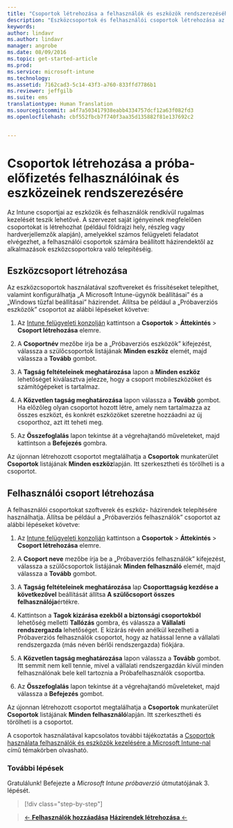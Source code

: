 ```yaml
---
title: "Csoportok létrehozása a felhasználók és eszközök rendszerezéséhez | Microsoft Intune"
description: "Eszközcsoportok és felhasználói csoportok létrehozása az Intune 30 napos ingyenes próbaidőszakára való feliratkozás esetén"
keywords: 
author: lindavr
ms.author: lindavr
manager: angrobe
ms.date: 08/09/2016
ms.topic: get-started-article
ms.prod: 
ms.service: microsoft-intune
ms.technology: 
ms.assetid: 7162cad3-5c14-43f3-a760-833ffd7786b1
ms.reviewer: jeffgilb
ms.suite: ems
translationtype: Human Translation
ms.sourcegitcommit: a4f7a503417938eabb4334757dcf12a63f082fd3
ms.openlocfilehash: cbf552fbcb7f740f3aa35d135882f81e137692c2


---
```


# Csoportok létrehozása a próba-előfizetés felhasználóinak és eszközeinek rendszerezésére
Az Intune csoportjai az eszközök és felhasználók rendkívül rugalmas kezelését teszik lehetővé. A szervezet saját igényeinek megfelelően csoportokat is létrehozhat (például földrajzi hely, részleg vagy hardverjellemzők alapján), amelyekkel számos felügyeleti feladatot elvégezhet, a felhasználói csoportok számára beállított házirendektől az alkalmazások eszközcsoportokra való telepítéséig.

## Eszközcsoport létrehozása
Az eszközcsoportok használatával szoftvereket és frissítéseket telepíthet, valamint konfigurálhatja „A Microsoft Intune-ügynök beállításai” és a „Windows tűzfal beállításai” házirendet. Állítsa be például a „Próbaverziós eszközök” csoportot az alábbi lépéseket követve:

1.  Az [Intune felügyeleti konzolján](https://manage.microsoft.com/) kattintson a **Csoportok** &gt; **Áttekintés** &gt; **Csoport létrehozása** elemre.

2.  A **Csoportnév** mezőbe írja be a „Próbaverziós eszközök” kifejezést, válassza a szülőcsoportok listájának **Minden eszköz** elemét, majd válassza a **Tovább** gombot.

3.  A **Tagság feltételeinek meghatározása** lapon a **Minden eszköz** lehetőséget kiválasztva jelezze, hogy a csoport mobileszközöket és számítógépeket is tartalmaz.

4.  A **Közvetlen tagság meghatározása** lapon válassza a **Tovább** gombot. Ha előzőleg olyan csoportot hozott létre, amely nem tartalmazza az összes eszközt, és konkrét eszközöket szeretne hozzáadni az új csoporthoz, azt itt teheti meg.

5.  Az **Összefoglalás** lapon tekintse át a végrehajtandó műveleteket, majd kattintson a **Befejezés** gombra.

Az újonnan létrehozott csoportot megtalálhatja a **Csoportok** munkaterület **Csoportok** listájának **Minden eszköz**lapján. Itt szerkesztheti és törölheti is a csoportot.

## Felhasználói csoport létrehozása
A felhasználói csoportokat szoftverek és eszköz- házirendek telepítésére használhatja. Állítsa be például a „Próbaverziós felhasználók” csoportot az alábbi lépéseket követve:

1.  Az [Intune felügyeleti konzolján](https://manage.microsoft.com/) kattintson a **Csoportok** &gt; **Áttekintés** &gt; **Csoport létrehozása** elemre.

2.  A **Csoport neve** mezőbe írja be a „Próbaverziós felhasználók” kifejezést, válassza a szülőcsoportok listájának **Minden felhasználó** elemét, majd válassza a **Tovább** gombot.

3.  A **Tagság feltételeinek meghatározása** lap **Csoporttagság kezdése a következővel** beállítását állítsa **A szülőcsoport összes felhasználója**értékre.

4.  Kattintson a **Tagok kizárása ezekből a biztonsági csoportokból** lehetőség melletti **Tallózás** gombra, és válassza a **Vállalati rendszergazda** lehetőséget. E kizárás révén anélkül kezelheti a Próbaverziós felhasználók csoportot, hogy az hatással lenne a vállalati rendszergazda (más néven bérlői rendszergazda) fiókjára.

5.  A **Közvetlen tagság meghatározása** lapon válassza a **Tovább** gombot. Itt semmit nem kell tennie, mivel a vállalati rendszergazdán kívül minden felhasználónak bele kell tartoznia a Próbafelhasználók csoportba.

6.  Az **Összefoglalás** lapon tekintse át a végrehajtandó műveleteket, majd válassza a **Befejezés** gombot.

Az újonnan létrehozott csoportot megtalálhatja a **Csoportok** munkaterület **Csoportok** listájának **Minden felhasználó**lapján. Itt szerkesztheti és törölheti is a csoportot.

A csoportok használatával kapcsolatos további tájékoztatás a [Csoportok használata felhasználók és eszközök kezelésére a Microsoft Intune-nal](/Intune/Deploy-Use/use-groups-to-manage-users-and-devices-with-microsoft-intune) című témakörben olvasható.

### További lépések
Gratulálunk! Befejezte a *Microsoft Intune próbaverzió* útmutatójának 3. lépését.

>[!div class="step-by-step"]

>[&larr; **Felhasználók hozzáadása**](.\get-started-with-a-30-day-trial-of-microsoft-intune-step-2.md)     [**Házirendek létrehozása** &larr;](.\get-started-with-a-30-day-trial-of-microsoft-intune-step-4.md)  



<!--HONumber=Oct16_HO4-->



